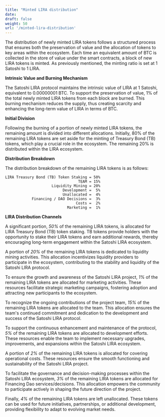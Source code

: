 ```yaml
---
title: "Minted LIRA distribution"
date:
draft: false
weight: 50
url: '/minted-lira-distribution'
---
```


The distribution of newly minted LIRA tokens follows a structured
process that ensures both the preservation of value and the allocation
of tokens to key areas within the ecosystem. Each time an equivalent
amount of BTC is collected in the store of value under the smart
contracts, a block of new LIRA tokens is minted. As previously
mentioned, the minting ratio is set at 1 Satoshi to 1 LIRA.

**Intrinsic Value and Burning Mechanism**

The Satoshi LIRA protocol
maintains the intrinsic value of LIRA at 1 Satoshi, equivalent to
0.00000001 BTC. To support the preservation of value, 1% of the total
newly minted LIRA tokens from each block are burned. This burning
mechanism reduces the supply, thus creating scarcity and enhancing the
long-term value of LIRA in terms of BTC.

**Initial Division**

Following the burning of a portion of newly
minted LIRA tokens, the remaining amount is divided into different
allocations. Initially, 80% of the remaining LIRA tokens are set aside
for the minting of Treasury Bond (TB) tokens, which play a crucial
role in the ecosystem. The remaining 20% is distributed within the
LIRA ecosystem.

**Distribution Breakdown**

The distribution breakdown of the
remaining LIRA tokens is as follows:


    LIRA Treasury Bond (TB) Token Staking = 50%
                                     TEAM = 15%                              
                         Liquidity Mining = 20%
                              Development =  5%
                              Unallocated =  4%
                Financing / DAO Decisions =  3%
                                    Costs =  2%
                                Marketing =  1%


**LIRA Distribution Channels**

A significant portion, *50%* of the remaining LIRA tokens, is
allocated for LIRA Treasury Bond (TB) token staking. TB tokens provide
holders with the opportunity to stake their LIRA tokens and earn
additional rewards, thereby encouraging long-term engagement within
the Satoshi LIRA ecosystem.

A portion of *20%* of the remaining LIRA tokens
is dedicated to liquidity mining activities. This allocation
incentivizes liquidity providers to participate in the ecosystem,
contributing to the stability and liquidity of the Satoshi LIRA
protocol.

To ensure the growth and awareness of the Satoshi
LIRA project, *1%* of the remaining LIRA tokens are allocated for
marketing activities. These resources facilitate strategic marketing
campaigns, fostering adoption and attracting new participants to the
ecosystem.

To recognize the ongoing contributions of the project
team, *15%* of the remaining LIRA tokens are allocated to the team. This
allocation ensures the team's continued commitment and dedication to
the development and success of the Satoshi LIRA protocol.

To support the continuous enhancement and
maintenance of the protocol, *5%* of the remaining LIRA tokens are
allocated to development efforts. These resources enable the team to
implement necessary upgrades, improvements, and expansions within the
Satoshi LIRA ecosystem.

A portion of *2%* of the remaining LIRA tokens is
allocated for covering operational costs. These resources ensure the
smooth functioning and sustainability of the Satoshi LIRA project.

To facilitate the governance and decision-making processes within the Satoshi LIRA
ecosystem, *3%* of the remaining LIRA tokens are allocated for
Financing Dao services/decisions. This allocation empowers the
community to participate actively in shaping the future direction of
the project.

Finally, *4%* of the remaining LIRA tokens are left
unallocated. These tokens can be used for future initiatives,
partnerships, or additional development, providing flexibility to
adapt to evolving market needs.


